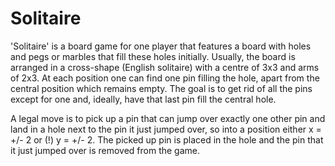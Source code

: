 # Solitaire

'Solitaire' is a board game for one player that features a board with holes and pegs or marbles that fill these holes
initially. Usually, the board is arranged in a cross-shape (English solitaire) with a centre of 3x3 and arms of 2x3.
At each position one can find one pin filling the hole, apart from the central position which remains empty.
The goal is to get rid of all the pins except for one and, ideally, have that last pin fill the central hole.

A legal move is to pick up a pin that can jump over exactly one other pin and land in a hole next to the pin it just
jumped over, so into a position either x = +/- 2 or (!) y = +/- 2. The picked up pin is placed in the hole and the
pin that it just jumped over is removed from the game.